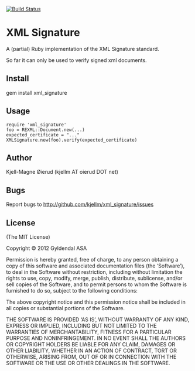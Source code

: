 [![Build Status](https://secure.travis-ci.org/kjellm/xml_signature.png?branch=master)](http://travis-ci.org/kjellm/xml_signature)

XML Signature
=============

A (partial) Ruby implementation of the XML Signature standard.

So far it can only be used to verify signed xml documents.


Install
-------

gem install xml_signature

Usage
-----

    require 'xml_signature'
    foo = REXML::Document.new(...)
    expected_certificate = "..."
    XMLSignature.new(foo).verify(expected_certificate)

Author
------

Kjell-Magne Øierud (kjellm AT oierud DOT net)
	
Bugs
----

Report bugs to http://github.com/kjellm/xml_signature/issues
	
License
-------

(The MIT License)

Copyright © 2012 Gyldendal ASA

Permission is hereby granted, free of charge, to any person obtaining a copy of this software and
associated documentation files (the ‘Software’), to deal in the Software without restriction, including
without limitation the rights to use, copy, modify, merge, publish, distribute, sublicense, and/or sell
copies of the Software, and to permit persons to whom the Software is furnished to do so, subject to
the following conditions:

The above copyright notice and this permission notice shall be included in all copies or substantial
portions of the Software.

THE SOFTWARE IS PROVIDED ‘AS IS’, WITHOUT WARRANTY OF ANY KIND, EXPRESS OR IMPLIED, INCLUDING BUT NOT
LIMITED TO THE WARRANTIES OF MERCHANTABILITY, FITNESS FOR A PARTICULAR PURPOSE AND NONINFRINGEMENT. IN
NO EVENT SHALL THE AUTHORS OR COPYRIGHT HOLDERS BE LIABLE FOR ANY CLAIM, DAMAGES OR OTHER LIABILITY,
WHETHER IN AN ACTION OF CONTRACT, TORT OR OTHERWISE, ARISING FROM, OUT OF OR IN CONNECTION WITH THE
SOFTWARE OR THE USE OR OTHER DEALINGS IN THE SOFTWARE.
